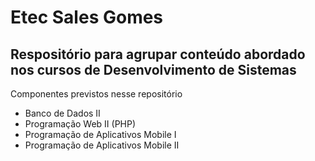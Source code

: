 # Etec Sales Gomes

## Respositório para agrupar conteúdo abordado nos cursos de Desenvolvimento de Sistemas

Componentes previstos nesse repositório

- Banco de Dados II
- Programação Web II (PHP)
- Programação de Aplicativos Mobile I
- Programação de Aplicativos Mobile II
